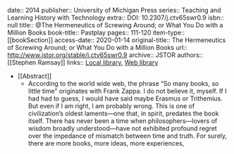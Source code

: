 date:: 2014
publisher:: University of Michigan Press
series:: Teaching and Learning History with Technology
extra:: DOI: 10.2307/j.ctv65swr0.9
isbn:: null
title:: @The Hermeneutics of Screwing Around; or What You Do with a Million Books
book-title:: Pastplay
pages:: 111-120
item-type:: [[bookSection]]
access-date:: 2020-01-14
original-title:: The Hermeneutics of Screwing Around; or What You Do with a Million Books
url:: http://www.jstor.org/stable/j.ctv65swr0.9
archive:: JSTOR
authors:: [[Stephen Ramsay]]
links:: [Local library](zotero://select/groups/2386895/items/3WWXMWHD), [Web library](https://www.zotero.org/groups/2386895/items/3WWXMWHD)

- [[Abstract]]
	- According to the world wide web, the phrase “So many books, so little time” originates with Frank Zappa. I do not believe it, myself. If I had had to guess, I would have said maybe Erasmus or Trithemius. But even if I am right, I am probably wrong. This is one of civilization’s oldest laments—one that, in spirit, predates the book itself. There has never been a time when philosophers—lovers of wisdom broadly understood—have not exhibited profound regret over the impedance of mismatch between time and truth. For surely, there are more books, more ideas, more experiences,